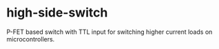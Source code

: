 # high-side-switch
P-FET based switch with TTL input for switching higher current loads on microcontrollers.
